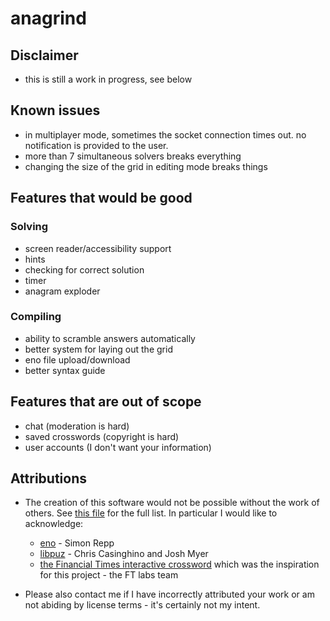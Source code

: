 # anagrind

## Disclaimer
- this is still a work in progress, see below

## Known issues
- in multiplayer mode, sometimes the socket connection times out. no notification is provided to the user.
- more than 7 simultaneous solvers breaks everything
- changing the size of the grid in editing mode breaks things

## Features that would be good
### Solving
- screen reader/accessibility support
- hints
- checking for correct solution
- timer
- anagram exploder

### Compiling
- ability to scramble answers automatically
- better system for laying out the grid
- eno file upload/download
- better syntax guide

## Features that are out of scope
- chat (moderation is hard)
- saved crosswords (copyright is hard)
- user accounts (I don't want your information)

## Attributions
* The creation of this software would not be possible without the work of others. See [this file](licenses/README.md) for the full list. In particular I would like to acknowledge:
    - [eno](https://eno-lang.org/about) - Simon Repp
    - [libpuz](https://github.com/ccasin/hpuz/tree/master/contrib/libpuz) - Chris Casinghino and Josh Myer
    - [the Financial Times interactive crossword](https://labs.ft.com/experiment/2018/03/23/crosswords.html) which was the inspiration for this project - the FT labs team

* Please also contact me if I have incorrectly attributed your work or am not abiding by license terms - it's certainly not my intent.
